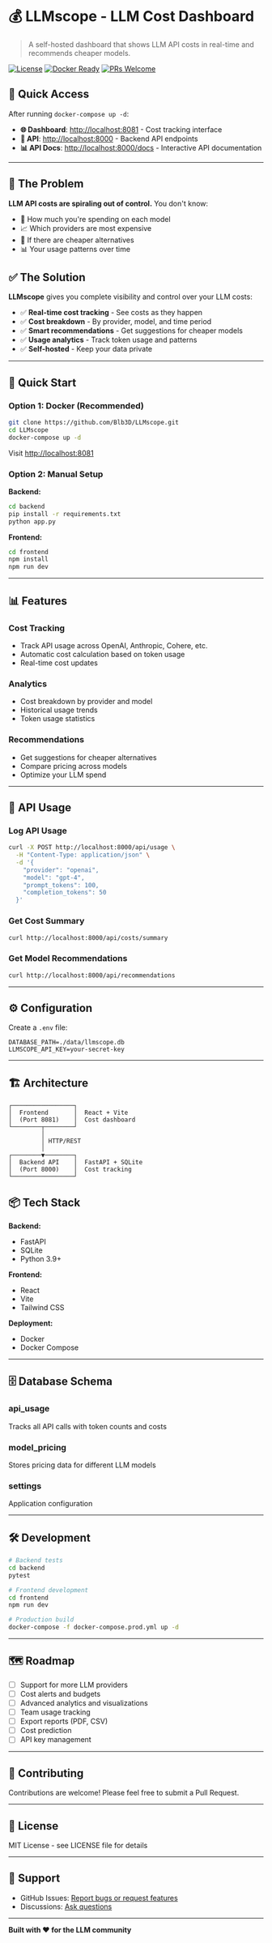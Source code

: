 # 💰 LLMscope - LLM Cost Dashboard

> A self-hosted dashboard that shows LLM API costs in real-time and recommends cheaper models.

[![License](https://img.shields.io/badge/license-MIT-blue)](./LICENSE)
[![Docker Ready](https://img.shields.io/badge/docker-ready-brightgreen)](./docker-compose.yml)
[![PRs Welcome](https://img.shields.io/badge/PRs-welcome-brightgreen.svg)](http://makeapullrequest.com)

## 🎯 Quick Access

After running `docker-compose up -d`:

- **🌐 Dashboard**: [http://localhost:8081](http://localhost:8081) - Cost tracking interface
- **🔌 API**: [http://localhost:8000](http://localhost:8000) - Backend API endpoints  
- **📊 API Docs**: [http://localhost:8000/docs](http://localhost:8000/docs) - Interactive API documentation

---

## 🚨 The Problem

**LLM API costs are spiraling out of control.** You don't know:
- 💸 How much you're spending on each model
- 📈 Which providers are most expensive
- 🔄 If there are cheaper alternatives
- 📊 Your usage patterns over time

## ✅ The Solution

**LLMscope** gives you complete visibility and control over your LLM costs:

- ✅ **Real-time cost tracking** - See costs as they happen
- ✅ **Cost breakdown** - By provider, model, and time period
- ✅ **Smart recommendations** - Get suggestions for cheaper models
- ✅ **Usage analytics** - Track token usage and patterns
- ✅ **Self-hosted** - Keep your data private

---

## 🚀 Quick Start

### Option 1: Docker (Recommended)

```bash
git clone https://github.com/Blb3D/LLMscope.git
cd LLMscope
docker-compose up -d
```

Visit [http://localhost:8081](http://localhost:8081)

### Option 2: Manual Setup

**Backend:**
```bash
cd backend
pip install -r requirements.txt
python app.py
```

**Frontend:**
```bash
cd frontend
npm install
npm run dev
```

---

## 📊 Features

### Cost Tracking
- Track API usage across OpenAI, Anthropic, Cohere, etc.
- Automatic cost calculation based on token usage
- Real-time cost updates

### Analytics
- Cost breakdown by provider and model
- Historical usage trends
- Token usage statistics

### Recommendations
- Get suggestions for cheaper alternatives
- Compare pricing across models
- Optimize your LLM spend

---

## 🔌 API Usage

### Log API Usage

```bash
curl -X POST http://localhost:8000/api/usage \
  -H "Content-Type: application/json" \
  -d '{
    "provider": "openai",
    "model": "gpt-4",
    "prompt_tokens": 100,
    "completion_tokens": 50
  }'
```

### Get Cost Summary

```bash
curl http://localhost:8000/api/costs/summary
```

### Get Model Recommendations

```bash
curl http://localhost:8000/api/recommendations
```

---

## ⚙️ Configuration

Create a `.env` file:

```env
DATABASE_PATH=./data/llmscope.db
LLMSCOPE_API_KEY=your-secret-key
```

---

## 🏗️ Architecture

```
┌─────────────────┐
│  Frontend       │  React + Vite
│  (Port 8081)    │  Cost dashboard
└────────┬────────┘
         │
         │ HTTP/REST
         │
┌────────▼────────┐
│  Backend API    │  FastAPI + SQLite
│  (Port 8000)    │  Cost tracking
└─────────────────┘
```

## 📦 Tech Stack

**Backend:**
- FastAPI
- SQLite
- Python 3.9+

**Frontend:**
- React
- Vite
- Tailwind CSS

**Deployment:**
- Docker
- Docker Compose

---

## 🗄️ Database Schema

### api_usage
Tracks all API calls with token counts and costs

### model_pricing
Stores pricing data for different LLM models

### settings
Application configuration

---

## 🛠️ Development

```bash
# Backend tests
cd backend
pytest

# Frontend development
cd frontend
npm run dev

# Production build
docker-compose -f docker-compose.prod.yml up -d
```

---

## 🗺️ Roadmap

- [ ] Support for more LLM providers
- [ ] Cost alerts and budgets
- [ ] Advanced analytics and visualizations
- [ ] Team usage tracking
- [ ] Export reports (PDF, CSV)
- [ ] Cost prediction
- [ ] API key management

---

## 🤝 Contributing

Contributions are welcome! Please feel free to submit a Pull Request.

---

## 📄 License

MIT License - see LICENSE file for details

---

## 💬 Support

- GitHub Issues: [Report bugs or request features](https://github.com/Blb3D/LLMscope/issues)
- Discussions: [Ask questions](https://github.com/Blb3D/LLMscope/discussions)

---

**Built with ❤️ for the LLM community**
